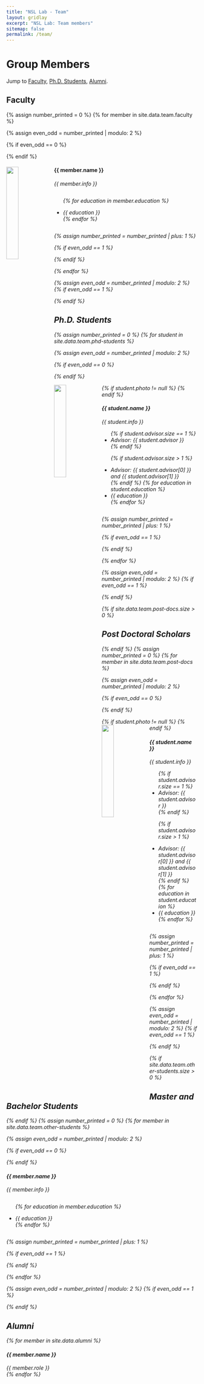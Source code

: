 ```yaml
---
title: "NSL Lab - Team"
layout: gridlay
excerpt: "NSL Lab: Team members"
sitemap: false
permalink: /team/
---
```


# Group Members

<!-- **We are  looking for new PhD students, Postdocs, and Master students to join the team** [(see openings)]({{ site.url }}{{ site.baseurl }}/vacancies) **!** -->


Jump to [Faculty](#faculty), [Ph.D. Students](#phd-students), [Alumni](#alumni).

<!----------------------------------------------------------------------------------------------------------------------------------------->
## Faculty
{% assign number_printed = 0 %}
{% for member in site.data.team.faculty %}

{% assign even_odd = number_printed | modulo: 2 %}

{% if even_odd == 0 %}
<div class="row">
{% endif %}

<div class="col-sm-6 clearfix">
  <img src="{{ site.url }}{{ site.baseurl }}/images/teampic/{{ member.photo }}" class="img-responsive" width="25%" style="float: left" />
  <h4>{{ member.name }}</h4>
  <i>{{ member.info }} <!--<br>email: <{{ member.email }}></i> -->
  <ul style="overflow: hidden">

  {% for education in member.education %}
    <li>{{ education }}</li>
  {% endfor %}

  </ul>
</div>

{% assign number_printed = number_printed | plus: 1 %}

{% if even_odd == 1 %}
</div>
{% endif %}

{% endfor %}

{% assign even_odd = number_printed | modulo: 2 %}
{% if even_odd == 1 %}
</div>
{% endif %}

<!----------------------------------------------------------------------------------------------------------------------------------------->
## Ph.D. Students
{% assign number_printed = 0 %}
{% for student in site.data.team.phd-students %}

{% assign even_odd = number_printed | modulo: 2 %}

{% if even_odd == 0 %}
<div class="row">
{% endif %}

<div class="col-sm-6 clearfix">

  {% if student.photo != null %}
  <img src="{{ site.url }}{{ site.baseurl }}/images/teampic/{{ student.photo }}" class="img-responsive" width="25%" style="float: left" />
  {% endif %}
  
  <h4>{{ student.name }}</h4>
  <i>{{ student.info }} <!--<br>email: <{{ member.email }}></i> -->
  <ul style="overflow: hidden">
  {% if student.advisor.size == 1 %}
    <li>Advisor: <i>{{ student.advisor }}</i></li>
  {% endif %}

  {% if student.advisor.size > 1 %} <!-- Generally a student is advised by max of 2 professors -->
    <li>Advisor: <i>{{ student.advisor[0] }}</i> and <i>{{ student.advisor[1] }}</i> </li>
  {% endif %}
  {% for education in student.education %}
    <li>{{ education }}</li>
  {% endfor %}

  </ul>
</div>

{% assign number_printed = number_printed | plus: 1 %}

{% if even_odd == 1 %}
</div>
{% endif %}

{% endfor %}

{% assign even_odd = number_printed | modulo: 2 %}
{% if even_odd == 1 %}
</div>
{% endif %}

<!----------------------------------------------------------------------------------------------------------------------------------------->

{% if site.data.team.post-docs.size > 0 %}
## Post Doctoral Scholars
{% endif %}
{% assign number_printed = 0 %}
{% for member in site.data.team.post-docs %}

{% assign even_odd = number_printed | modulo: 2 %}

{% if even_odd == 0 %}
<div class="row">
{% endif %}

<div class="col-sm-6 clearfix">

  {% if student.photo != null %}
  <img src="{{ site.url }}{{ site.baseurl }}/images/teampic/{{ student.photo }}" class="img-responsive" width="25%" style="float: left" />
  {% endif %}
  
  <h4>{{ student.name }}</h4>
  <i>{{ student.info }} <!--<br>email: <{{ member.email }}></i> -->
  <ul style="overflow: hidden">
  {% if student.advisor.size == 1 %}
    <li>Advisor: <i>{{ student.advisor }}</i></li>
  {% endif %}

  {% if student.advisor.size > 1 %} <!-- Generally a student is advised by max of 2 professors -->
    <li>Advisor: <i>{{ student.advisor[0] }}</i> and <i>{{ student.advisor[1] }}</i> </li>
  {% endif %}
  {% for education in student.education %}
    <li>{{ education }}</li>
  {% endfor %}

  </ul>
</div>

{% assign number_printed = number_printed | plus: 1 %}

{% if even_odd == 1 %}
</div>
{% endif %}

{% endfor %}

{% assign even_odd = number_printed | modulo: 2 %}
{% if even_odd == 1 %}
</div>
{% endif %}

<!----------------------------------------------------------------------------------------------------------------------------------------->
{% if site.data.team.other-students.size > 0 %}
## Master and Bachelor Students
{% endif %}
{% assign number_printed = 0 %}
{% for member in site.data.team.other-students %}

{% assign even_odd = number_printed | modulo: 2 %}

{% if even_odd == 0 %}
<div class="row">
{% endif %}

<div class="col-sm-6 clearfix">
  <h4>{{ member.name }}</h4>
  <i>{{ member.info }} <!-- <br>email: <{{ member.email }}></i> -->
  <ul style="overflow: hidden">

  {% for education in member.education %}
    <li>{{ education }}</li>
  {% endfor %}

  </ul>
</div>

{% assign number_printed = number_printed | plus: 1 %}

{% if even_odd == 1 %}
</div>
{% endif %}

{% endfor %}

{% assign even_odd = number_printed | modulo: 2 %}
{% if even_odd == 1 %}
</div>
{% endif %}

<!----------------------------------------------------------------------------------------------------------------------------------------->
## Alumni
<div class="row">
{% for member in site.data.alumni %}
<div class="col-sm-6 clearfix">
  <h4>{{ member.name }}</h4>
  <i> {{ member.role }}</i>
</div>
{% endfor %}
</div>

<!----------------------------------------------------------------------------------------------------------------------------------------->
<!-- ## Former visitors, BSc/ MSc students

<div class="row">
<div class="col-sm-4 clearfix">
<h4>Visitors</h4>
{% for member in site.data.alumni_visitors %}
{{ member.name }}
{% endfor %}
</div>

<div class="col-sm-4 clearfix">
<h4>Master students</h4>
{% for member in site.data.alumni_msc %}
{{ member.name }}
{% endfor %}
</div>

<div class="col-sm-4 clearfix">
<h4>Bachelor Students</h4>
{% for member in site.data.alumni_bsc %}
{{ member.name }}
{% endfor %}
</div>

</div> -->
